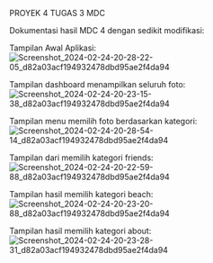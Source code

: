 PROYEK 4 TUGAS 3 MDC

Dokumentasi hasil MDC 4 dengan sedikit modifikasi:


Tampilan Awal Aplikasi:
![Screenshot_2024-02-24-20-28-22-05_d82a03acf194932478dbd95ae2f4da94](https://github.com/lindasantika08/proyek4mobiletugas3/assets/123919343/6e7251c5-9fb5-4e9c-9694-563d021fe3b4)




Tampilan dashboard menampilkan seluruh foto:
![Screenshot_2024-02-24-20-23-15-38_d82a03acf194932478dbd95ae2f4da94](https://github.com/lindasantika08/proyek4mobiletugas3/assets/123919343/f10d1164-8e05-4bfd-8e48-cd6a802ce854)




Tampilan menu memilih foto berdasarkan kategori:
![Screenshot_2024-02-24-20-28-54-14_d82a03acf194932478dbd95ae2f4da94](https://github.com/lindasantika08/proyek4mobiletugas3/assets/123919343/25bf7339-c93e-40b1-8515-bbc9ea80ac46)




Tampilan dari memilih kategori friends:
![Screenshot_2024-02-24-20-22-59-88_d82a03acf194932478dbd95ae2f4da94](https://github.com/lindasantika08/proyek4mobiletugas3/assets/123919343/038dac6f-3bf2-4f8d-a7f2-18acaadb72ef)




Tampilan hasil memilih kategori beach:
![Screenshot_2024-02-24-20-23-20-88_d82a03acf194932478dbd95ae2f4da94](https://github.com/lindasantika08/proyek4mobiletugas3/assets/123919343/0750d2ef-d158-45cd-a1a1-0553f56c8d96)



Tampilan hasil memilih kategori about:
![Screenshot_2024-02-24-20-23-28-31_d82a03acf194932478dbd95ae2f4da94](https://github.com/lindasantika08/proyek4mobiletugas3/assets/123919343/3a0420ef-1db8-4fd5-aa33-fa2568f5536f)


